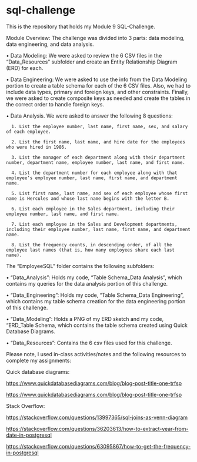 # sql-challenge

This is the repository that holds my Module 9 SQL-Challenge.

Module Overview: The challenge was divided into 3 parts: data modeling, data engineering, and data analysis.

  • Data Modeling:  We were asked to review the 6 CSV files in the “Data_Resources” subfolder and create an Entity Relationship Diagram (ERD) for each. 
  
  • Data Engineering: We were asked to use the info from the Data Modeling portion to create a table schema for each of the 6 CSV files. Also, we had to include data types, primary and foreign keys, and other constraints. Finally, we were asked to create composite keys as needed and create the tables 
     in the correct order to handle foreign keys.
    
  • Data Analysis. We were asked to answer the following 8 questions:
  
      1. List the employee number, last name, first name, sex, and salary of each employee.
      
      2. List the first name, last name, and hire date for the employees who were hired in 1986.
      
      3. List the manager of each department along with their department number, department name, employee number, last name, and first name.
      
      4. List the department number for each employee along with that employee’s employee number, last name, first name, and department name.

      5. List first name, last name, and sex of each employee whose first name is Hercules and whose last name begins with the letter B.
      
      6. List each employee in the Sales department, including their employee number, last name, and first name.
      
      7. List each employee in the Sales and Development departments, including their employee number, last name, first name, and department name.
      
      8. List the frequency counts, in descending order, of all the employee last names (that is, how many employees share each last name).


The “EmployeeSQL” folder contains the following subfolders:

•	“Data_Analysis”: Holds my  code, “Table Schema_Data Analysis”,  which contains my queries for the data analysis portion of this challenge. 

•	“Data_Engineering”: Holds my code,  “Table Schema_Data Engineering”, which contains my table schema creation for the data engineering portion of this challenge.

•	“Data_Modeling”: Holds a PNG of my ERD sketch and my code, “ERD_Table Schema, which contains the table schema created using Quick Database Diagrams.

•	“Data_Resources”: Contains the 6 csv files used for this challenge.


Please note, I used in-class activities/notes and the following resources to complete my assignments:

Quick database diagrams: 

https://www.quickdatabasediagrams.com/blog/blog-post-title-one-trfsp

https://www.quickdatabasediagrams.com/blog/blog-post-title-one-trfsp 

Stack Overflow:

https://stackoverflow.com/questions/13997365/sql-joins-as-venn-diagram

https://stackoverflow.com/questions/36203613/how-to-extract-year-from-date-in-postgresql

 https://stackoverflow.com/questions/63095867/how-to-get-the-frequency-in-postgresql

